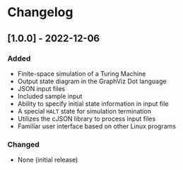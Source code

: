 # Changelog

## [1.0.0] - 2022-12-06

### Added

- Finite-space simulation of a Turing Machine
- Output state diagram in the GraphViz Dot language
- JSON input files
- Included sample input
- Ability to specify initial state information in input file
- A special `HALT` state for simulation termination
- Utilizes the cJSON library to process input files
- Familiar user interface based on other Linux programs

### Changed

- None (initial release)
